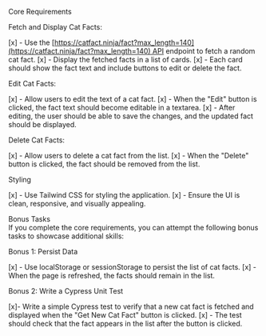 Core Requirements

Fetch and Display Cat Facts:

[x] - Use the [https://catfact.ninja/fact?max_length=140](https://catfact.ninja/fact?max_length=140) API endpoint to fetch a random cat fact.
[x] - Display the fetched facts in a list of cards.
[x] - Each card should show the fact text and include buttons to edit or delete the fact.

Edit Cat Facts:

[x] - Allow users to edit the text of a cat fact.
[x] - When the "Edit" button is clicked, the fact text should become editable in a textarea.
[x] - After editing, the user should be able to save the changes, and the updated fact should be displayed.


Delete Cat Facts:

[x] - Allow users to delete a cat fact from the list.
[x] - When the "Delete" button is clicked, the fact should be removed from the list.


Styling

[x] - Use Tailwind CSS for styling the application.
[x] - Ensure the UI is clean, responsive, and visually appealing.


Bonus Tasks  
If you complete the core requirements, you can attempt the following bonus tasks to showcase additional skills:


Bonus 1: Persist Data

[x] - Use localStorage or sessionStorage to persist the list of cat facts.
[x] - When the page is refreshed, the facts should remain in the list.


Bonus 2: Write a Cypress Unit Test

[x]- Write a simple Cypress test to verify that a new cat fact is fetched and displayed when the "Get New Cat Fact" button is clicked.
[x] - The test should check that the fact appears in the list after the button is clicked.